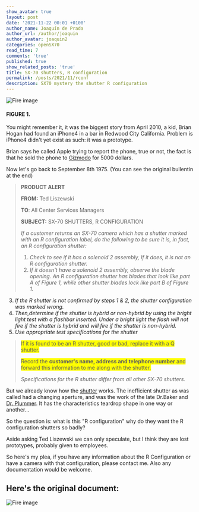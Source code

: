 ```yaml
---
show_avatar: true
layout: post
date: '2021-11-22 00:01 +0100'
author_name: Joaquín de Prada
author_url: /author/joaquin
author_avatar: joaquin2
categories: openSX70
read_time: 7
comments: 'true'
published: true
show_related_posts: 'true'
title: SX-70 shutters, R configuration
permalink: /posts/2021/11/rconf
description: SX70 mystery the shutter R configuration
---
```

![Fire image]({{site.url}}/{{site.baseurl}}img/2021/11/blades-R.jpg)
#### 				FIGURE 1.


You might remember it, it was the biggest story from April 2010, a kid, Brian Hogan had found an iPhone4 in a bar in Redwood City California. 
Problem is iPhone4 didn't yet exist as such: it was a prototype.



Brian says he called Apple trying to report the phone, true or not, the fact is that he sold the phone to [Gizmodo](https://www.gizmodo.com/) for 5000 dollars.


Now let's go back to September 8th 1975. (You can see the original bullentin at the end)

> **PRODUCT ALERT**
> 
> **FROM:** Ted Liszewski
> 
> **TO**: All Center Services Managers
> 
> **SUBJECT:** SX-70 SHUTTERS, R CONFIGURATION
> 
> *If a customer returns an SX-70 camera which has a shutter marked with an R configuration label, do the following to be sure it is, in fact, an R configuration shutter:*
> 
> 
>1.	*Check to see if it has a solenoid 2 assembly, If it does, it is not an R configuration shutter.*
> 2.	*If it doesn't have a solenoid 2 assembly, observe the blade opening. An R configuration shutter has blades that look like part A of Figure 1, while other shutter blades lock like part B of Figure 1.*
3.	*If the R shutter is not confirmed by steps 1 & 2, the shutter configuration was marked wrong.*
4.	*Then,determine if the shutter is hybrid or non-hybrid by using the bright light test with a flashbar inserted. Under a bright light the flash will not fire if the shutter is hybrid and will fire if the shutter is non-hybrid.*
5.	*Use appropriate test specifications for the shutter*
> 
> <span style="background:yellow">If it is found to be an R shutter, good or bad, replace it with a Q shutter.</span>
> 
> <span style="background:yellow">Record the **customer's name, address and telephone number** and forward this information to me along with the shutter.</span>
> 
> *Specifications for the R shutter differ from all other SX-70 shutters.*

But we already know how the [shutter](https://opensx70.com/posts/2018/11/sx70-shutter) works. The inefficient shutter as was called had a changing aperture, and was the work of the late Dr.Baker and [Dr. Plummer](https://www.wtpoptics.com/about.html). It has the characteristics teardrop shape in one way or another...

So the question is: what is this "R configuration" why do they want the R configuration shutters so badly?

Aside asking Ted Liszewski we can only speculate, but I think they are lost prototypes, probably given to employees.

So here's my plea, if you have any information about the R Configuration or have a camera with that configuration, please contact me. Also any documentation would be welcome.

Here's the original document:
---------------------
![Fire image]({{site.url}}/{{site.baseurl}}img/2021/11/Polaroid_PA199.jpg)